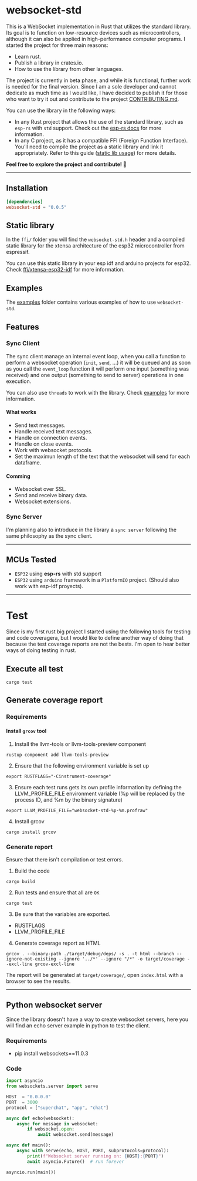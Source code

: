 # websocket-std

This is a WebSocket implementation in Rust that utilizes the standard library. Its goal is to function on low-resource devices such as microcontrollers, although it can also be applied in high-performance computer programs. I started the project for three main reasons:
- Learn rust.
- Publish a library in crates.io.
- How to use the library from other languages. 

The project is currently in beta phase, and while it is functional, further work is needed for the final version. Since I am a sole developer and cannot dedicate as much time as I would like, I have decided to publish it for those who want to try it out and contribute to the project [CONTRIBUTING.md](./CONTRIBUTING.md).

You can use the library in the following ways:

- In any Rust project that allows the use of the standard library, such as ``esp-rs`` with ``std`` support. Check out the [esp-rs docs](https://esp-rs.github.io/book/overview/using-the-standard-library.html) for more information.
- In any C project, as it has a compatible FFI (Foreign Function Interface). You’ll need to compile the project as a static library and link it appropriately. Refer to this guide ([static lib usage](./ffi/README.md)) for more details.

**Feel free to explore the project and contribute! 🚀**

---

## Installation
```toml
[dependencies]
websocket-std = "0.0.5"
```

## Static library
In the ``ffi/`` folder you will find the ``websocket-std.h`` header and a compiled static library for the xtensa architecture of the esp32 microcontroller from espressif.

You can use this static library in your esp idf and arduino projects for esp32. Check [ffi/xtensa-esp32-idf](./ffi/xtensa-esp32-espidf/README.md) for more information.

## Examples

The [examples](./examples/) folder contains various examples of how to use ``websocket-std``.

## Features

### Sync Client

The sync client manage an internal event loop, when you call a function to perform a websocket operation (``init``, ``send``, ...)
it will be queued and as soon as you call the ``event_loop`` function it will perform one input (something was received)
and one output (something to send to server) operations in one execution.

You can also use ``threads`` to work with the library. Check [examples](./examples/) for more information.

#### What works
- Send text messages.
- Handle received text messages.
- Handle on connection events.
- Handle on close events.
- Work with websocket protocols.
- Set the maximun length of the text that the websocket will send for each dataframe.

#### Comming
- Websocket over SSL.
- Send and receive binary data.
- Websocket extensions.

### Sync Server

I'm planning also to introduce in the library a ``sync server`` following the same philosophy as the sync client.

---

## MCUs Tested

- ``ESP32`` using **esp-rs** with std support
- ``ESP32`` using ``arduino`` framework in a ``PlatformIO`` project. (Should also work with esp-idf proyects).

---

# Test

Since is my first rust big project I started using the following tools for testing and code coveragera, but I would like to
define another way of doing that because the test coverage reports are not the bests. I'm open to hear better ways of doing testing in rust.

## Execute all test


```console
cargo test
```

## Generate coverage report

### Requirements

#### Install ``grcov`` tool

1. Install the llvm-tools or llvm-tools-preview component
```console
rustup component add llvm-tools-preview
```

2. Ensure that the following environment variable is set up
```console
export RUSTFLAGS="-Cinstrument-coverage"
```

3. Ensure each test runs gets its own profile information by defining the LLVM_PROFILE_FILE environment variable (%p will be replaced by the process ID, and %m by the binary signature)
```console
export LLVM_PROFILE_FILE="websocket-std-%p-%m.profraw"
```

4. Install grcov

```console
cargo install grcov
```

### Generate report

Ensure that there isn't compilation or test errors.
1. Build the code
```console
cargo build
```

2. Run tests and ensure that all are ``OK``
```console
cargo test
```

3. Be sure that the variables are exported. 
- RUSTFLAGS
- LLVM_PROFILE_FILE

4. Generate coverage report as HTML
```console
grcov . --binary-path ./target/debug/deps/ -s . -t html --branch --ignore-not-existing --ignore '../*' --ignore "/*" -o target/coverage --excl-line grcov-excl-line
```

The report will be generated at ``target/coverage/``, open ``index.html`` with a browser to see the results.

---

## Python websocket server

Since the library doesn't have a way to create websocket servers, here you will find an echo server example in python to test
the client.

### Requirements
- pip install websockets==11.0.3

### Code
```python
import asyncio
from websockets.server import serve

HOST  = "0.0.0.0"
PORT  = 3000
protocol = ["superchat", "app", "chat"]

async def echo(websocket):
    async for message in websocket:
        if websocket.open:
            await websocket.send(message)

async def main():
    async with serve(echo, HOST, PORT, subprotocols=protocol):
        print(f"Websocket server running on: {HOST}:{PORT}")
        await asyncio.Future()  # run forever

asyncio.run(main())
```

